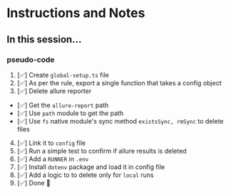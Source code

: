 # Instructions and Notes

## In this session...

### pseudo-code
1. [✅] Create `global-setup.ts` file
2. [✅] As per the rule, export a single function that takes a config object
3. [✅] Delete allure reporter
  - [✅] Get the `allure-report` path
  - [✅] Use `path` module to get the path
  - [✅] Use `fs` native module's sync method `existsSync, rmSync` to delete files
4. [✅] Link it to `config` file
5. [✅] Run a simple test to confirm if allure results is deleted
6. [✅] Add a `RUNNER` in `.env`
7. [✅] Install `dotenv` package and load it in config file
8. [✅] Add a logic to to delete only for `local` runs
9. [✅] Done 🎉